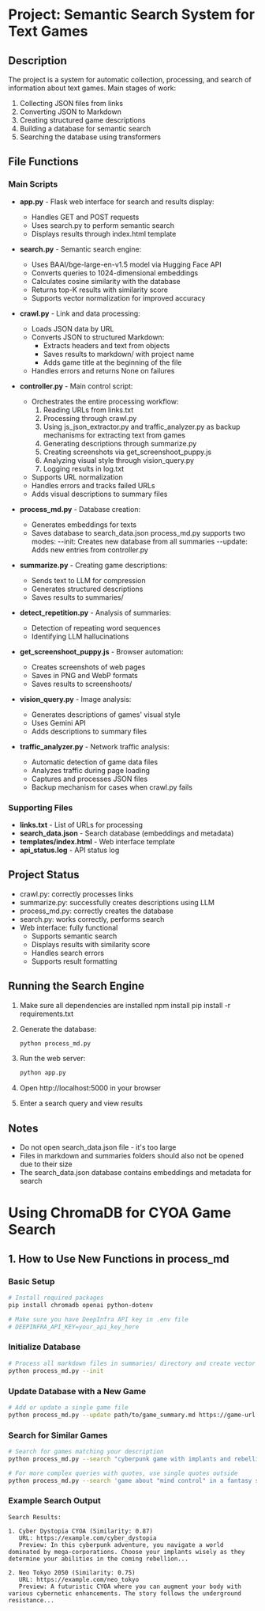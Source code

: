 # Project: Semantic Search System for Text Games

## Description
The project is a system for automatic collection, processing, and search of information about text games. Main stages of work:
1. Collecting JSON files from links
2. Converting JSON to Markdown
3. Creating structured game descriptions
4. Building a database for semantic search
5. Searching the database using transformers

## File Functions

### Main Scripts
  
- **app.py** - Flask web interface for search and results display:
  - Handles GET and POST requests
  - Uses search.py to perform semantic search
  - Displays results through index.html template

- **search.py** - Semantic search engine:
  - Uses BAAI/bge-large-en-v1.5 model via Hugging Face API
  - Converts queries to 1024-dimensional embeddings
  - Calculates cosine similarity with the database
  - Returns top-K results with similarity score
  - Supports vector normalization for improved accuracy

- **crawl.py** - Link and data processing:
  - Loads JSON data by URL
  - Converts JSON to structured Markdown:
    - Extracts headers and text from objects
    - Saves results to markdown/ with project name
    - Adds game title at the beginning of the file
  - Handles errors and returns None on failures

- **controller.py** - Main control script:
  - Orchestrates the entire processing workflow:
    1. Reading URLs from links.txt
    2. Processing through crawl.py
    3. Using js_json_extractor.py and traffic_analyzer.py as backup mechanisms for extracting text from games
    4. Generating descriptions through summarize.py
    5. Creating screenshots via get_screenshoot_puppy.js
    6. Analyzing visual style through vision_query.py
    7. Logging results in log.txt
  - Supports URL normalization
  - Handles errors and tracks failed URLs
  - Adds visual descriptions to summary files

- **process_md.py** - Database creation:
  - Generates embeddings for texts
  - Saves database to search_data.json
  process_md.py supports two modes:
--init: Creates new database from all summaries
--update: Adds new entries from controller.py

- **summarize.py** - Creating game descriptions:
  - Sends text to LLM for compression
  - Generates structured descriptions
  - Saves results to summaries/

- **detect_repetition.py** - Analysis of summaries:
  - Detection of repeating word sequences
  - Identifying LLM hallucinations

- **get_screenshoot_puppy.js** - Browser automation:
  - Creates screenshots of web pages
  - Saves in PNG and WebP formats
  - Saves results to screenshoots/

- **vision_query.py** - Image analysis:
  - Generates descriptions of games' visual style
  - Uses Gemini API
  - Adds descriptions to summary files

- **traffic_analyzer.py** - Network traffic analysis:
  - Automatic detection of game data files
  - Analyzes traffic during page loading
  - Captures and processes JSON files
  - Backup mechanism for cases when crawl.py fails

### Supporting Files
- **links.txt** - List of URLs for processing
- **search_data.json** - Search database (embeddings and metadata)
- **templates/index.html** - Web interface template
- **api_status.log** - API status log

## Project Status
- crawl.py: correctly processes links
- summarize.py: successfully creates descriptions using LLM
- process_md.py: correctly creates the database
- search.py: works correctly, performs search
- Web interface: fully functional
  - Supports semantic search
  - Displays results with similarity score
  - Handles search errors
  - Supports result formatting

## Running the Search Engine
1. Make sure all dependencies are installed
npm install
pip install -r requirements.txt

2. Generate the database:
   ```bash
   python process_md.py
   ```
3. Run the web server:
   ```bash
   python app.py
   ```
4. Open http://localhost:5000 in your browser
5. Enter a search query and view results

## Notes
- Do not open search_data.json file - it's too large
- Files in markdown and summaries folders should also not be opened due to their size
- The search_data.json database contains embeddings and metadata for search













# Using ChromaDB for CYOA Game Search

## 1. How to Use New Functions in process_md

### Basic Setup
```bash
# Install required packages
pip install chromadb openai python-dotenv

# Make sure you have DeepInfra API key in .env file
# DEEPINFRA_API_KEY=your_api_key_here
```

### Initialize Database
```bash
# Process all markdown files in summaries/ directory and create vector database
python process_md.py --init
```

### Update Database with a New Game
```bash
# Add or update a single game file
python process_md.py --update path/to/game_summary.md https://game-url.com
```

### Search for Similar Games
```bash
# Search for games matching your description
python process_md.py --search "cyberpunk game with implants and rebellion"

# For more complex queries with quotes, use single quotes outside
python process_md.py --search 'game about "mind control" in a fantasy setting'
```

### Example Search Output
```
Search Results:

1. Cyber Dystopia CYOA (Similarity: 0.87)
   URL: https://example.com/cyber_dystopia
   Preview: In this cyberpunk adventure, you navigate a world dominated by mega-corporations. Choose your implants wisely as they determine your abilities in the coming rebellion...

2. Neo Tokyo 2050 (Similarity: 0.75)
   URL: https://example.com/neo_tokyo
   Preview: A futuristic CYOA where you can augment your body with various cybernetic enhancements. The story follows the underground resistance...
``` 